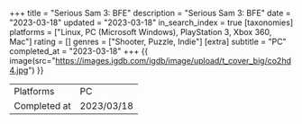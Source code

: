 +++
title = "Serious Sam 3: BFE"
description = "Serious Sam 3: BFE"
date = "2023-03-18"
updated = "2023-03-18"
in_search_index = true
[taxonomies]
platforms = ["Linux, PC (Microsoft Windows), PlayStation 3, Xbox 360, Mac"]
rating = []
genres = ["Shooter, Puzzle, Indie"]
[extra]
subtitle = "PC"
completed_at = "2023-03-18"
+++
{{ image(src="https://images.igdb.com/igdb/image/upload/t_cover_big/co2hd4.jpg") }}

|              |            |
| ------------ | ---------- |
| Platforms    | PC |
| Completed at | 2023/03/18 |

